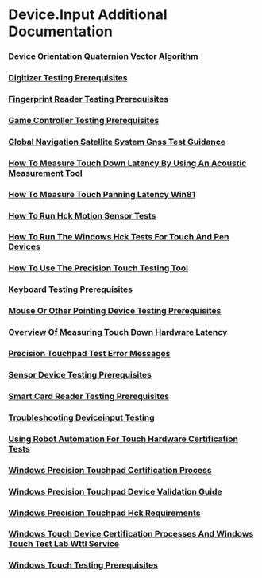 # Device.Input Additional Documentation
### [Device Orientation Quaternion Vector Algorithm](device_orientation_quaternion_vector_algorithm.md.md)
### [Digitizer Testing Prerequisites](digitizer_testing_prerequisites.md.md)
### [Fingerprint Reader Testing Prerequisites](fingerprint_reader_testing_prerequisites.md.md)
### [Game Controller Testing Prerequisites](game_controller_testing_prerequisites.md.md)
### [Global Navigation Satellite System  Gnss  Test Guidance](global_navigation_satellite_system__gnss__test_guidance.md.md)
### [How To Measure Touch Down Latency By Using An Acoustic Measurement Tool](how_to_measure_touch_down_latency_by_using_an_acoustic_measurement_tool.md.md)
### [How To Measure Touch Panning Latency Win81](how_to_measure_touch_panning_latency_win81.md.md)
### [How To Run Hck Motion Sensor Tests](how_to_run_hck_motion_sensor_tests.md.md)
### [How To Run The Windows Hck Tests For Touch And Pen Devices](how_to_run_the_windows_hck_tests_for_touch_and_pen_devices.md.md)
### [How To Use The Precision Touch Testing Tool](how_to_use_the_precision_touch_testing_tool.md.md)
### [Keyboard Testing Prerequisites](keyboard_testing_prerequisites.md.md)
### [Mouse Or Other Pointing Device Testing Prerequisites](mouse_or_other_pointing_device_testing_prerequisites.md.md)
### [Overview Of Measuring Touch Down Hardware Latency](overview_of_measuring_touch_down_hardware_latency.md.md)
### [Precision Touchpad Test Error Messages](precision_touchpad_test_error_messages.md.md)
### [Sensor Device Testing Prerequisites](sensor_device_testing_prerequisites.md.md)
### [Smart Card Reader Testing Prerequisites](smart_card_reader_testing_prerequisites.md.md)
### [Troubleshooting Deviceinput Testing](troubleshooting_deviceinput_testing.md.md)
### [Using Robot Automation For Touch Hardware Certification Tests](using_robot_automation_for_touch_hardware_certification_tests.md.md)
### [Windows Precision Touchpad Certification Process](windows_precision_touchpad_certification_process.md.md)
### [Windows Precision Touchpad Device Validation Guide](windows_precision_touchpad_device_validation_guide.md.md)
### [Windows Precision Touchpad Hck Requirements](windows_precision_touchpad_hck_requirements.md.md)
### [Windows Touch Device Certification Processes And Windows Touch Test Lab  Wttl  Service](windows_touch_device_certification_processes_and_windows_touch_test_lab__wttl__service.md.md)
### [Windows Touch Testing Prerequisites](windows_touch_testing_prerequisites.md.md)
